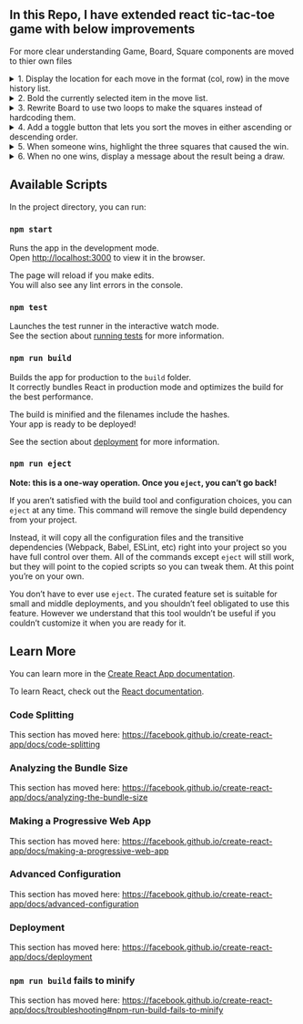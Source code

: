 ## In this Repo, I have extended react tic-tac-toe game with below improvements

For more clear understanding Game, Board, Square components are moved to thier own files

<details>
<summary>1. Display the location for each move in the format (col, row) in the move history list.</summary>

```javascript
// calculate and show row and col postions like below in Game.jsx
const position = step.position;
const row = Math.floor(position / 3) + 1;
const col = (position % 3) + 1;
const desc = move
  ? `Go to move #${move}. row:${row}, col: ${col}`
  : "Go to game start";
```

</details>

<details>
<summary>2. Bold the currently selected item in the move list.</summary>

```css
/* We can think of a simple solution with css. but it takes a click even if someone has won the game or if a Square is already filled */
.square:focus {
  font-weight: bold;
}
```

```javascript
//We should map between the current clicked postion and squate index like below
// Add a new property in state that holds the current position
this.state = {
  history: [
    {
      squares: Array(9).fill(null),
      position: null
    }
  ],
  stepNumber: 0,
  xIsNext: true
};
```

```html
// pass the poition from Game --> Board and pass selected boolean value from Board--> Suqare

// In Game.jsx
<Board
  squares={current.squares}
  position={current.position}
  onClick={i => this.handleClick(i)}
/>

// In Board.jsx
<Square
  value={this.props.squares[i]}
  selected={this.props.position === i}
  onClick={() => this.props.onClick(i)}
/>

// In Square.jsx
<button
  className={classNames("square", { "square-selected": props.selected })}
  onClick={props.onClick}
    >
  {props.value}
</button>

// in index.csss
.square-selected {
  font-weight: bold;
}
```

</details>

<details>
<summary>3. Rewrite Board to use two loops to make the squares instead of hardcoding them.
</summary>

```javascript
// In Board.jsx
renderBoard(size) {
  const rows = [];

  for (let row = 0; row < size; row++) {
    const cols = [];
    for (let col = 0; col < size; col++) {
      cols.push(
        <React.Fragment key={col}>
          {this.renderSquare(row * size + col)}
        </React.Fragment>
      );
    }
    rows.push(
      <div key={row} className="board-row">
        {cols}
      </div>
    );
  }

  return rows;
}

render() {
  return <div>{this.renderBoard(this.props.size)}</div>;
}

// Also we have to idenitify winning moves based on the cell size.
// In Game.jsx
function calculateWinner(squares, lines) {
  for (let i = 0; i < lines.length; i++) {
    const winningCells = lines[i];
    const firstCell = winningCells[0];

    const winningMove = winningCells.every(cell => {
      return squares[firstCell] && squares[cell] === squares[firstCell];
    });

    if (winningMove) {
      return squares[firstCell];
    }
  }
  return null;
}

function getWinningLines(size) {
  debugger;

  // matcing lines = all cols + all rows + diagnols(2)
  const lines = Array(size * 2)
    .fill(null)
    .map(item => []);
  let rowLine = 0;
  let colLine = size;

  for (let i = 0; i < size; i++) {
    for (let j = 0; j < size; j++) {
      lines[rowLine].push(i * size + j);
      lines[colLine].push(i + j * size);
    }
    rowLine++;
    colLine++;
  }

  const diagonal1 = [0]; //diagonal 1
  const diagonal2 = [size - 1]; //diagonal 2

  for (let i = 1; i < size; i++) {
    diagonal1.push(diagonal1[i - 1] + size + 1);
    diagonal2.push(diagonal2[i - 1] + size - 1);
  }
  lines.push(diagonal1);
  lines.push(diagonal2);

  return lines;
}
```

</details>

<details>
<summary>4. Add a toggle button that lets you sort the moves in either ascending or descending order.</summary>

```javascript
// add moves and sortAsc properties to state
this.state = {
  ....
  moves: [],
  sortAsc: true
  ....
}

toggleSort() {
  const moves = this.state.moves.reverse();

  this.setState({
    moves: moves,
    sortAsc: !this.state.sortAsc
  });
}
```

```html
render(){
  return(
    ...
    <div>
      <button onClick={() => this.toggleSort()}>
        Toggle Moves Order
      </button>
    </div>
    <ol>{this.state.moves}</ol>
    ...
  )
}
```

</details>

<details>
<summary>5. When someone wins, highlight the three squares that caused the win.</summary>

```javascript
function calculateWinner(squares, lines) {
...
  if (winningMove) {
    return { winningCells, winner: squares[firstCell] };
  }
...
}

function Square(props) {
  return (
    <button
      className={classNames(
        "square",
        { "square-selected": props.selected },
        { "square-won": props.winningCell }
      )}
      onClick={props.onClick}
    >
      {props.value}
    </button>
  );
}
```

```css
.square-won {
  font-weight: bold;
  background-color: rgba(0, 128, 128, 0.33);
  color: rgb(0, 128, 128);
}
```

</details>

<details>
<summary>6. When no one wins, display a message about the result being a draw.</summary>

```javascript
render(){
  return (
    ...
    if (winner) {
      status = "Winner: " + winner;
    } else if (this.state.stepNumber === this.size * this.size) {
      status = "Draw";
    } else {
      status = "Next player: " + (this.state.xIsNext ? "X" : "O");
    }
    ...
  )
}
```

</details>

## Available Scripts

In the project directory, you can run:

### `npm start`

Runs the app in the development mode.<br>
Open [http://localhost:3000](http://localhost:3000) to view it in the browser.

The page will reload if you make edits.<br>
You will also see any lint errors in the console.

### `npm test`

Launches the test runner in the interactive watch mode.<br>
See the section about [running tests](https://facebook.github.io/create-react-app/docs/running-tests) for more information.

### `npm run build`

Builds the app for production to the `build` folder.<br>
It correctly bundles React in production mode and optimizes the build for the best performance.

The build is minified and the filenames include the hashes.<br>
Your app is ready to be deployed!

See the section about [deployment](https://facebook.github.io/create-react-app/docs/deployment) for more information.

### `npm run eject`

**Note: this is a one-way operation. Once you `eject`, you can’t go back!**

If you aren’t satisfied with the build tool and configuration choices, you can `eject` at any time. This command will remove the single build dependency from your project.

Instead, it will copy all the configuration files and the transitive dependencies (Webpack, Babel, ESLint, etc) right into your project so you have full control over them. All of the commands except `eject` will still work, but they will point to the copied scripts so you can tweak them. At this point you’re on your own.

You don’t have to ever use `eject`. The curated feature set is suitable for small and middle deployments, and you shouldn’t feel obligated to use this feature. However we understand that this tool wouldn’t be useful if you couldn’t customize it when you are ready for it.

## Learn More

You can learn more in the [Create React App documentation](https://facebook.github.io/create-react-app/docs/getting-started).

To learn React, check out the [React documentation](https://reactjs.org/).

### Code Splitting

This section has moved here: https://facebook.github.io/create-react-app/docs/code-splitting

### Analyzing the Bundle Size

This section has moved here: https://facebook.github.io/create-react-app/docs/analyzing-the-bundle-size

### Making a Progressive Web App

This section has moved here: https://facebook.github.io/create-react-app/docs/making-a-progressive-web-app

### Advanced Configuration

This section has moved here: https://facebook.github.io/create-react-app/docs/advanced-configuration

### Deployment

This section has moved here: https://facebook.github.io/create-react-app/docs/deployment

### `npm run build` fails to minify

This section has moved here: https://facebook.github.io/create-react-app/docs/troubleshooting#npm-run-build-fails-to-minify
